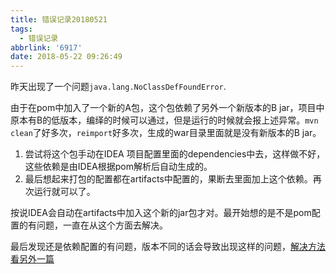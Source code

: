 ```yaml
---
title: 错误记录20180521
tags:
  - 错误记录
abbrlink: '6917'
date: 2018-05-22 09:26:49
---
```


昨天出现了一个问题`java.lang.NoClassDefFoundError`.

由于在pom中加入了一个新的A包，这个包依赖了另外一个新版本的B jar，项目中原本有B的低版本，编绎的时候可以通过，但是运行的时候就会报上述异常。`mvn clean`了好多次，`reimport`好多次，生成的war目录里面就是没有新版本的B jar。

1. 尝试将这个包手动在IDEA 项目配置里面的dependencies中去，这样做不好，这些依赖是由IDEA根据pom解析后自动生成的。
2. 最后想起来打包的配置都在artifacts中配置的，果断去里面加上这个依赖。再次运行就可以了。

按说IDEA会自动在artifacts中加入这个新的jar包才对。最开始想的是不是pom配置的有问题，一直在从这个方面去解决。

最后发现还是依赖配置的有问题，版本不同的话会导致出现这样的问题，[解决方法看另外一篇](http://www.qzztf.com/2018/05/23/maven%E4%BE%9D%E8%B5%96%E6%80%BB%E7%BB%93/)